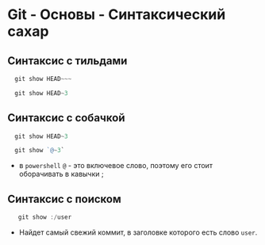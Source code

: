 # Git - Основы - Синтаксический сахар

## Синтаксис с тильдами
```powershell
  git show HEAD~~~
```
```powershell
  git show HEAD~3
```

## Синтаксис с собачкой
```powershell
  git show HEAD~3
```
```powershell
  git show `@~3`
```
+ в `powershell` `@` - это включевое слово, поэтому его стоит оборачивать в кавычки ;

## Синтаксис с поиском
```powershell
   git show :/user
```
+ Найдет самый свежий коммит, в заголовке которого есть слово `user`. 
